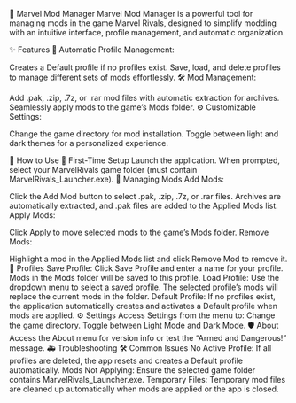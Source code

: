 🌟 Marvel Mod Manager
Marvel Mod Manager is a powerful tool for managing mods in the game Marvel Rivals, designed to simplify modding with an intuitive interface, profile management, and automatic organization.

✨ Features
🚀 Automatic Profile Management:

Creates a Default profile if no profiles exist.
Save, load, and delete profiles to manage different sets of mods effortlessly.
🛠 Mod Management:

Add .pak, .zip, .7z, or .rar mod files with automatic extraction for archives.
Seamlessly apply mods to the game’s Mods folder.
⚙️ Customizable Settings:

Change the game directory for mod installation.
Toggle between light and dark themes for a personalized experience.

📖 How to Use
🔧 First-Time Setup
Launch the application.
When prompted, select your MarvelRivals game folder (must contain MarvelRivals_Launcher.exe).
📂 Managing Mods
Add Mods:

Click the Add Mod button to select .pak, .zip, .7z, or .rar files.
Archives are automatically extracted, and .pak files are added to the Applied Mods list.
Apply Mods:

Click Apply to move selected mods to the game’s Mods folder.
Remove Mods:

Highlight a mod in the Applied Mods list and click Remove Mod to remove it.
🔄 Profiles
Save Profile:
Click Save Profile and enter a name for your profile.
Mods in the Mods folder will be saved to this profile.
Load Profile:
Use the dropdown menu to select a saved profile.
The selected profile’s mods will replace the current mods in the folder.
Default Profile:
If no profiles exist, the application automatically creates and activates a Default profile when mods are applied.
⚙️ Settings
Access Settings from the menu to:
Change the game directory.
Toggle between Light Mode and Dark Mode.
🛡 About
Access the About menu for version info or test the “Armed and Dangerous!” message.
🚑 Troubleshooting
🛠 Common Issues
No Active Profile:
If all profiles are deleted, the app resets and creates a Default profile automatically.
Mods Not Applying:
Ensure the selected game folder contains MarvelRivals_Launcher.exe.
Temporary Files:
Temporary mod files are cleaned up automatically when mods are applied or the app is closed.
